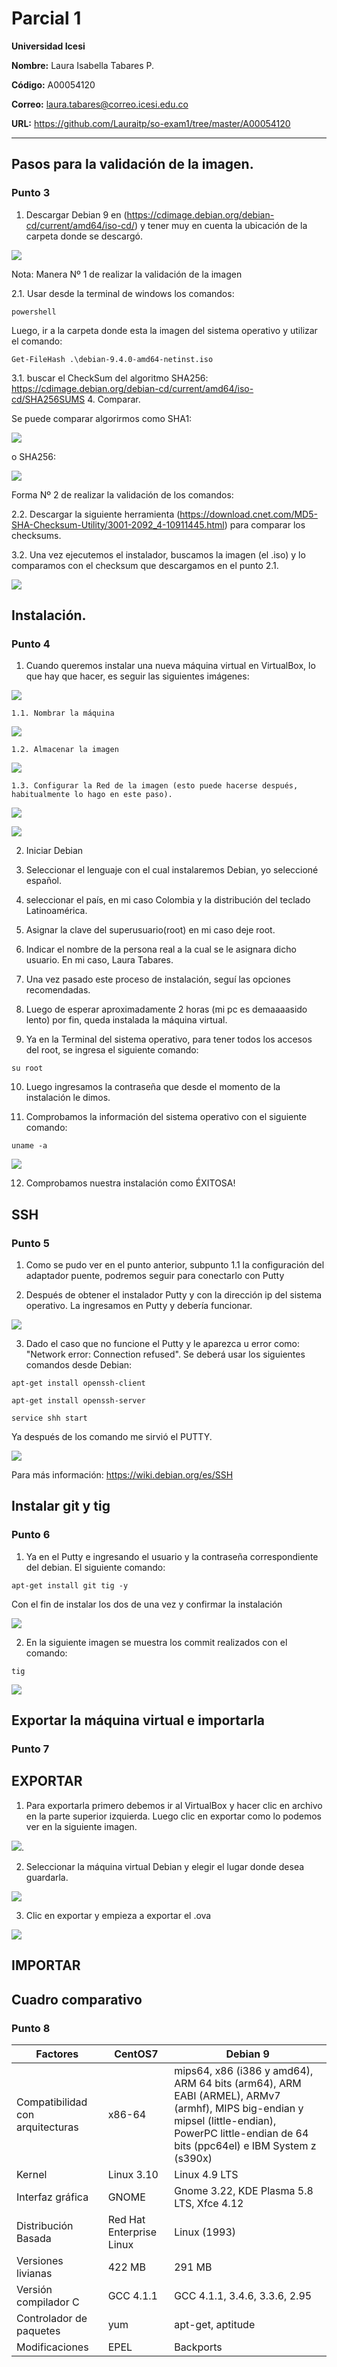 # Parcial 1
**Universidad Icesi**

**Nombre:** Laura Isabella Tabares P.

**Código:** A00054120

**Correo:** laura.tabares@correo.icesi.edu.co
 
**URL:** https://github.com/Lauraitp/so-exam1/tree/master/A00054120

_____

## Pasos para la validación de la imagen.
### Punto 3

1. Descargar Debian 9 en (https://cdimage.debian.org/debian-cd/current/amd64/iso-cd/) y tener muy en cuenta la ubicación de la carpeta donde se descargó.


![](imagenes/Descargar.png)


Nota: Manera Nº 1 de realizar la validación de la imagen

2.1. Usar desde la terminal de windows los comandos:
```console
powershell
```
Luego,  ir a la carpeta donde esta la imagen del sistema operativo y utilizar el comando:

```console
Get-FileHash .\debian-9.4.0-amd64-netinst.iso
```
3.1. buscar el CheckSum del algoritmo SHA256: https://cdimage.debian.org/debian-cd/current/amd64/iso-cd/SHA256SUMS
4. Comparar.

Se puede comparar algorirmos como SHA1:

![](imagenes/verificadoCheckSumSHA1.png)


o SHA256:

![](imagenes/verificadoCheckSumSHA256.png)



Forma Nº 2 de realizar la validación de los comandos:

2.2. Descargar la siguiente herramienta (https://download.cnet.com/MD5-SHA-Checksum-Utility/3001-2092_4-10911445.html) para comparar los checksums.

3.2. Una vez ejecutemos el instalador, buscamos la imagen (el .iso) y lo comparamos con el checksum que descargamos en el punto 2.1.
 
![](imagenes/VerificarChecksumMD5.png)

## Instalación.
### Punto 4
1. Cuando queremos instalar una nueva máquina virtual en VirtualBox, lo que hay que hacer, es seguir las siguientes imágenes:

![](imagenes/nuevaImagen.png)

	1.1. Nombrar la máquina
![](imagenes/nombrar.png)

	1.2. Almacenar la imagen
![](imagenes/agregarImagen.png)

	1.3. Configurar la Red de la imagen (esto puede hacerse después, habitualmente lo hago en este paso).
![](imagenes/nat.png)

![](imagenes/adaptadorPuente.png)


2. Iniciar Debian

3. Seleccionar el lenguaje con el cual instalaremos Debian, yo seleccioné español.

4. seleccionar el país, en mi caso Colombia y la distribución del teclado Latinoamérica.

5. Asignar la clave del superusuario(root) en mi caso deje root.

6. Indicar el nombre de la persona real a la cual se le asignara dicho usuario. En mi caso, Laura Tabares.

7. Una vez pasado este proceso de instalación, seguí las opciones recomendadas.

8. Luego de esperar aproximadamente 2 horas (mi pc es demaaaasido lento) por fin, queda instalada la máquina virtual.

9. Ya en la Terminal del sistema operativo, para tener todos los accesos del root, se ingresa el siguiente comando:
```Console
su root
```

10. Luego ingresamos la contraseña que desde el momento de la instalación le dimos.

11. Comprobamos la información del sistema operativo con el siguiente comando:
```Console
uname -a
```

![](imagenes/unamea)

12. Comprobamos nuestra instalación como ÉXITOSA!


## SSH

### Punto 5

1. Como se pudo ver en el punto anterior, subpunto 1.1 la configuración del adaptador puente, podremos seguir para conectarlo con Putty

2. Después de obtener el instalador Putty y con la dirección ip del sistema operativo. La ingresamos en Putty y debería funcionar.

![](imagenes/configPUTTY.png)

3. Dado el caso que no funcione el Putty y le aparezca u error como: "Network error: Connection refused". Se deberá usar los siguientes comandos desde Debian:

```Console
apt-get install openssh-client
```

```Console
apt-get install openssh-server
```

```Console
service shh start
```
Ya después de los comando me sirvió el PUTTY.

![](imagenes/entre_al_putty)


Para más información: https://wiki.debian.org/es/SSH


## Instalar git y tig

### Punto 6

1. Ya en el Putty e ingresando el usuario y la contraseña correspondiente del debian. El siguiente comando:
```Console
apt-get install git tig -y
```

Con el fin de instalar los dos de una vez y confirmar la instalación

![](imagenes/install%20git%20y%20tig.png)

2. En la siguiente imagen se muestra los commit realizados con el comando:
```Console
tig
```

![](imagenes/tig.png)

## Exportar la máquina virtual e importarla

### Punto 7

## EXPORTAR

1. Para exportarla primero debemos ir al VirtualBox y hacer clic en archivo en la parte superior izquierda. Luego clic en exportar como lo podemos ver en la siguiente imagen.

![](imagenes/exportar1.png).

2. Seleccionar la máquina virtual Debian y elegir el lugar donde desea guardarla.

![](imagenes/exportar2.png)

3. Clic en exportar y empieza a exportar el .ova

![](imagenes/exportar3.png)

## IMPORTAR




## Cuadro comparativo

### Punto 8

| Factores | CentOS7 | Debian 9 |
| ------- |----------|----------|
| Compatibilidad con arquitecturas | x86-64 | mips64,  x86 (i386 y amd64), ARM 64 bits (arm64), ARM EABI (ARMEL), ARMv7 (armhf), MIPS big-endian y mipsel (little-endian), PowerPC little-endian de 64 bits (ppc64el) e IBM System z (s390x) |
| Kernel | Linux 3.10 | Linux 4.9 LTS |
| Interfaz gráfica | GNOME | Gnome 3.22, KDE Plasma 5.8 LTS, Xfce 4.12 |
| Distribución Basada | Red Hat Enterprise Linux | Linux (1993) |
| Versiones livianas | 422 MB | 291 MB |
| Versión compilador C | GCC 4.1.1 | GCC 4.1.1, 3.4.6, 3.3.6, 2.95 |
| Controlador de paquetes |  yum | apt-get, aptitude|
| Modificaciones | EPEL | Backports |



